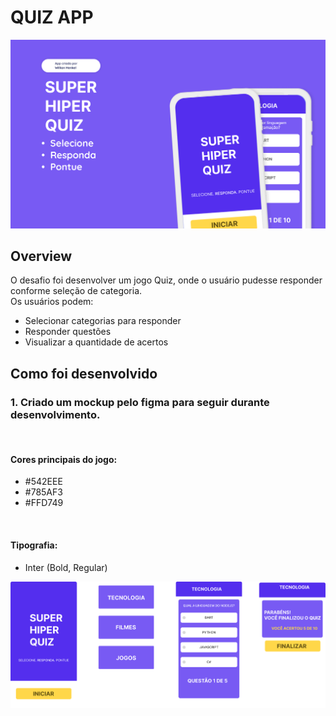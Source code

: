 # QUIZ APP

![aps](./assets/Cover%20page1.png)

## Overview

O desafio foi desenvolver um jogo Quiz, onde o usuário pudesse responder conforme seleção de categoria.
<br/>
Os usuários podem:

- Selecionar categorias para responder
- Responder questões
- Visualizar a quantidade de acertos

## Como foi desenvolvido

### 1. Criado um mockup pelo figma para seguir durante desenvolvimento.

<br/>

#### Cores principais do jogo:

- #542EEE
- #785AF3
- #FFD749

<br/>

#### Tipografia:

- Inter (Bold, Regular)

![aps](./assets/figma.png)




